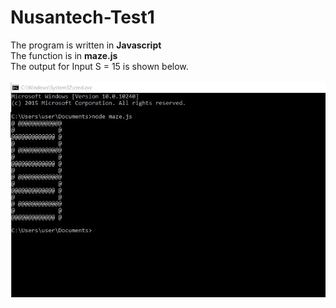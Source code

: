 # Nusantech-Test1

The program is written in <B>Javascript</B><br>
The function is in <B>maze.js</B><br>
The output for Input S = 15 is shown below.
<br><br>
![Output](https://github.com/parasgulati/Nusantech-Test1/blob/main/output.JPG)
